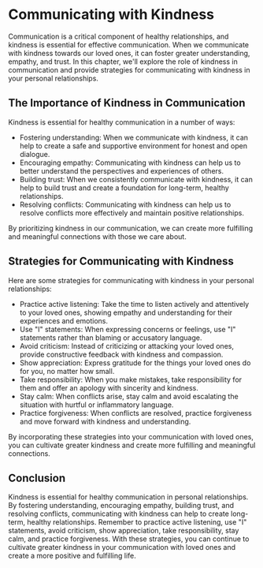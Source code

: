 # Communicating with Kindness

Communication is a critical component of healthy relationships, and kindness is essential for effective communication. When we communicate with kindness towards our loved ones, it can foster greater understanding, empathy, and trust. In this chapter, we'll explore the role of kindness in communication and provide strategies for communicating with kindness in your personal relationships.

The Importance of Kindness in Communication
-------------------------------------------

Kindness is essential for healthy communication in a number of ways:

* Fostering understanding: When we communicate with kindness, it can help to create a safe and supportive environment for honest and open dialogue.
* Encouraging empathy: Communicating with kindness can help us to better understand the perspectives and experiences of others.
* Building trust: When we consistently communicate with kindness, it can help to build trust and create a foundation for long-term, healthy relationships.
* Resolving conflicts: Communicating with kindness can help us to resolve conflicts more effectively and maintain positive relationships.

By prioritizing kindness in our communication, we can create more fulfilling and meaningful connections with those we care about.

Strategies for Communicating with Kindness
------------------------------------------

Here are some strategies for communicating with kindness in your personal relationships:

* Practice active listening: Take the time to listen actively and attentively to your loved ones, showing empathy and understanding for their experiences and emotions.
* Use "I" statements: When expressing concerns or feelings, use "I" statements rather than blaming or accusatory language.
* Avoid criticism: Instead of criticizing or attacking your loved ones, provide constructive feedback with kindness and compassion.
* Show appreciation: Express gratitude for the things your loved ones do for you, no matter how small.
* Take responsibility: When you make mistakes, take responsibility for them and offer an apology with sincerity and kindness.
* Stay calm: When conflicts arise, stay calm and avoid escalating the situation with hurtful or inflammatory language.
* Practice forgiveness: When conflicts are resolved, practice forgiveness and move forward with kindness and understanding.

By incorporating these strategies into your communication with loved ones, you can cultivate greater kindness and create more fulfilling and meaningful connections.

Conclusion
----------

Kindness is essential for healthy communication in personal relationships. By fostering understanding, encouraging empathy, building trust, and resolving conflicts, communicating with kindness can help to create long-term, healthy relationships. Remember to practice active listening, use "I" statements, avoid criticism, show appreciation, take responsibility, stay calm, and practice forgiveness. With these strategies, you can continue to cultivate greater kindness in your communication with loved ones and create a more positive and fulfilling life.
